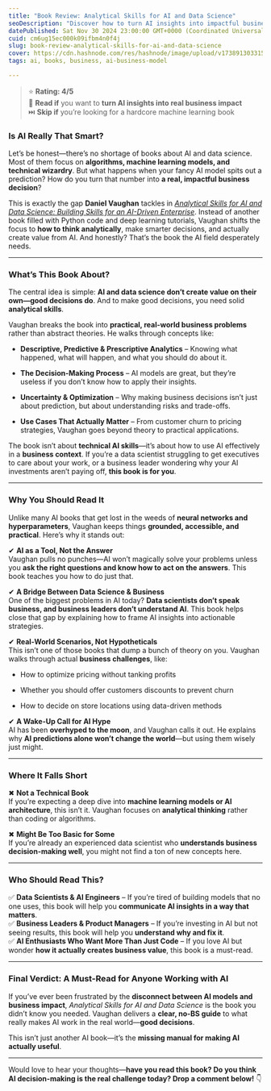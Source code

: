 ```yaml
---
title: "Book Review: Analytical Skills for AI and Data Science"
seoDescription: "Discover how to turn AI insights into impactful business decisions with this practical book on analytical skills for AI-driven enterprises"
datePublished: Sat Nov 30 2024 23:00:00 GMT+0000 (Coordinated Universal Time)
cuid: cm6ug15ec000k09ifbm4n0f4j
slug: book-review-analytical-skills-for-ai-and-data-science
cover: https://cdn.hashnode.com/res/hashnode/image/upload/v1738913033154/fec5fde6-eb15-40e0-99ed-60cf150b7c51.png
tags: ai, books, business, ai-business-model

---
```


> ⭐ **Rating: 4/5**  
> 📖 **Read if** you want to **turn AI insights into real business impact**  
> ⏭️ **Skip if** you’re looking for a hardcore machine learning book

### **Is AI Really That Smart?**

Let’s be honest—there’s no shortage of books about AI and data science. Most of them focus on **algorithms, machine learning models, and technical wizardry**. But what happens when your fancy AI model spits out a prediction? How do you turn that number into **a real, impactful business decision**?

This is exactly the gap **Daniel Vaughan** tackles in [*Analytical Skills for AI and Data Science: Building Skills for an AI-Driven Enterprise*](https://www.oreilly.com/library/view/analytical-skills-for/9781492060932/). Instead of another book filled with Python code and deep learning tutorials, Vaughan shifts the focus to **how to think analytically**, make smarter decisions, and actually create value from AI. And honestly? That’s the book the AI field desperately needs.

---

### **What’s This Book About?**

The central idea is simple: **AI and data science don’t create value on their own—good decisions do**. And to make good decisions, you need solid **analytical skills**.

Vaughan breaks the book into **practical, real-world business problems** rather than abstract theories. He walks through concepts like:

* **Descriptive, Predictive & Prescriptive Analytics** – Knowing what happened, what will happen, and what you should do about it.
    
* **The Decision-Making Process** – AI models are great, but they’re useless if you don’t know how to apply their insights.
    
* **Uncertainty & Optimization** – Why making business decisions isn’t just about prediction, but about understanding risks and trade-offs.
    
* **Use Cases That Actually Matter** – From customer churn to pricing strategies, Vaughan goes beyond theory to practical applications.
    

The book isn’t about **technical AI skills**—it’s about how to use AI effectively in a **business context**. If you’re a data scientist struggling to get executives to care about your work, or a business leader wondering why your AI investments aren’t paying off, **this book is for you**.

---

### **Why You Should Read It**

Unlike many AI books that get lost in the weeds of **neural networks and hyperparameters**, Vaughan keeps things **grounded, accessible, and practical**. Here’s why it stands out:

✔ **AI as a Tool, Not the Answer**  
Vaughan pulls no punches—AI won’t magically solve your problems unless you **ask the right questions and know how to act on the answers**. This book teaches you how to do just that.

✔ **A Bridge Between Data Science & Business**  
One of the biggest problems in AI today? **Data scientists don’t speak business, and business leaders don’t understand AI**. This book helps close that gap by explaining how to frame AI insights into actionable strategies.

✔ **Real-World Scenarios, Not Hypotheticals**  
This isn’t one of those books that dump a bunch of theory on you. Vaughan walks through actual **business challenges**, like:

* How to optimize pricing without tanking profits
    
* Whether you should offer customers discounts to prevent churn
    
* How to decide on store locations using data-driven methods
    

✔ **A Wake-Up Call for AI Hype**  
AI has been **overhyped to the moon**, and Vaughan calls it out. He explains why **AI predictions alone won’t change the world**—but using them wisely just might.

---

### **Where It Falls Short**

✖ **Not a Technical Book**  
If you’re expecting a deep dive into **machine learning models or AI architecture**, this isn’t it. Vaughan focuses on **analytical thinking** rather than coding or algorithms.

✖ **Might Be Too Basic for Some**  
If you’re already an experienced data scientist who **understands business decision-making well**, you might not find a ton of new concepts here.

---

### **Who Should Read This?**

✅ **Data Scientists & AI Engineers** – If you’re tired of building models that no one uses, this book will help you **communicate AI insights in a way that matters**.  
✅ **Business Leaders & Product Managers** – If you’re investing in AI but not seeing results, this book will help you **understand why and fix it**.  
✅ **AI Enthusiasts Who Want More Than Just Code** – If you love AI but wonder **how it actually creates business value**, this book is a must-read.

---

### **Final Verdict: A Must-Read for Anyone Working with AI**

If you’ve ever been frustrated by the **disconnect between AI models and business impact**, *Analytical Skills for AI and Data Science* is the book you didn’t know you needed. Vaughan delivers a **clear, no-BS guide** to what really makes AI work in the real world—**good decisions**.

This isn’t just another AI book—it’s the **missing manual for making AI actually useful**.

---

Would love to hear your thoughts—**have you read this book? Do you think AI decision-making is the real challenge today? Drop a comment below!** 👇
